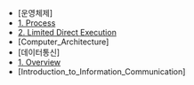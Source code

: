 * [운영체제]
 * [1. Process]([Operating_System]/[Operating_System]1_Process.md)
 * [2. Limited Direct Execution]([Operating_System]/[Operating_System]2_Limited_Direct_Execution.md)
* [Computer_Architecture]
* [데이터통신]
 * [1. Overview]([Data_Communication]/[Data_Communication]1_Overview.md)
* [Introduction_to_Information_Communication]